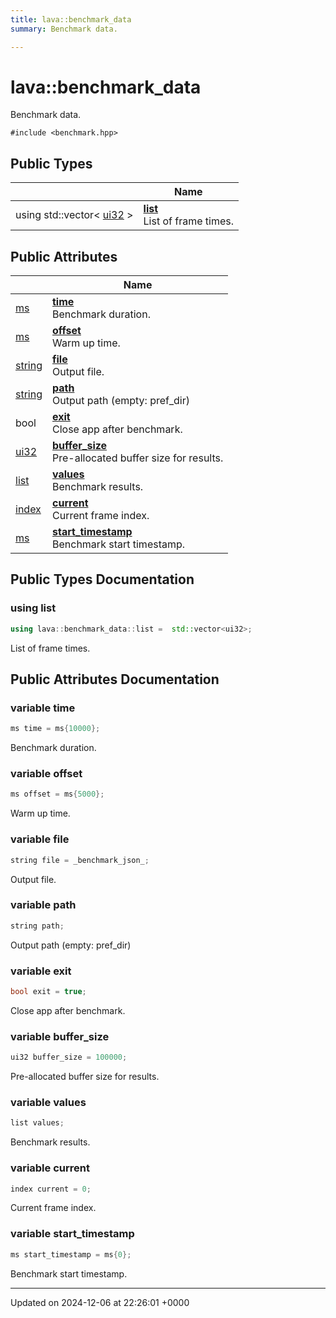 ```yaml
---
title: lava::benchmark_data
summary: Benchmark data. 

---
```


# lava::benchmark_data



Benchmark data. 


`#include <benchmark.hpp>`

## Public Types

|                | Name           |
| -------------- | -------------- |
| using std::vector< [ui32](/_doxybook/Namespaces/namespacelava.md#using-ui32) > | **[list](/_doxybook/Classes/structlava_1_1benchmark__data.md#using-list)** <br>List of frame times.  |

## Public Attributes

|                | Name           |
| -------------- | -------------- |
| [ms](/_doxybook/Namespaces/namespacelava.md#using-ms) | **[time](/_doxybook/Classes/structlava_1_1benchmark__data.md#variable-time)** <br>Benchmark duration.  |
| [ms](/_doxybook/Namespaces/namespacelava.md#using-ms) | **[offset](/_doxybook/Classes/structlava_1_1benchmark__data.md#variable-offset)** <br>Warm up time.  |
| [string](/_doxybook/Namespaces/namespacelava.md#using-string) | **[file](/_doxybook/Classes/structlava_1_1benchmark__data.md#variable-file)** <br>Output file.  |
| [string](/_doxybook/Namespaces/namespacelava.md#using-string) | **[path](/_doxybook/Classes/structlava_1_1benchmark__data.md#variable-path)** <br>Output path (empty: pref_dir)  |
| bool | **[exit](/_doxybook/Classes/structlava_1_1benchmark__data.md#variable-exit)** <br>Close app after benchmark.  |
| [ui32](/_doxybook/Namespaces/namespacelava.md#using-ui32) | **[buffer_size](/_doxybook/Classes/structlava_1_1benchmark__data.md#variable-buffer-size)** <br>Pre-allocated buffer size for results.  |
| [list](/_doxybook/Classes/structlava_1_1benchmark__data.md#using-list) | **[values](/_doxybook/Classes/structlava_1_1benchmark__data.md#variable-values)** <br>Benchmark results.  |
| [index](/_doxybook/Namespaces/namespacelava.md#using-index) | **[current](/_doxybook/Classes/structlava_1_1benchmark__data.md#variable-current)** <br>Current frame index.  |
| [ms](/_doxybook/Namespaces/namespacelava.md#using-ms) | **[start_timestamp](/_doxybook/Classes/structlava_1_1benchmark__data.md#variable-start-timestamp)** <br>Benchmark start timestamp.  |

## Public Types Documentation

### using list

```cpp
using lava::benchmark_data::list =  std::vector<ui32>;
```

List of frame times. 

## Public Attributes Documentation

### variable time

```cpp
ms time = ms{10000};
```

Benchmark duration. 

### variable offset

```cpp
ms offset = ms{5000};
```

Warm up time. 

### variable file

```cpp
string file = _benchmark_json_;
```

Output file. 

### variable path

```cpp
string path;
```

Output path (empty: pref_dir) 

### variable exit

```cpp
bool exit = true;
```

Close app after benchmark. 

### variable buffer_size

```cpp
ui32 buffer_size = 100000;
```

Pre-allocated buffer size for results. 

### variable values

```cpp
list values;
```

Benchmark results. 

### variable current

```cpp
index current = 0;
```

Current frame index. 

### variable start_timestamp

```cpp
ms start_timestamp = ms{0};
```

Benchmark start timestamp. 

-------------------------------

Updated on 2024-12-06 at 22:26:01 +0000